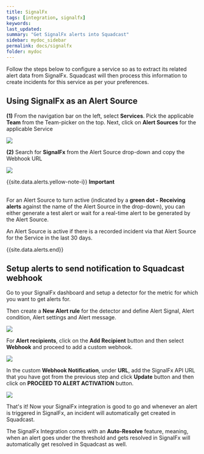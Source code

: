 ```yaml
---
title: SignalFx
tags: [integration, signalfx]
keywords: 
last_updated: 
summary: "Get SignalFx alerts into Squadcast"
sidebar: mydoc_sidebar
permalink: docs/signalfx
folder: mydoc
---
```


Follow the steps below to configure a service so as to extract its related alert data from SignalFx. Squadcast will then process this information to create incidents for this service as per your preferences.

## Using SignalFx as an Alert Source

**(1)** From the navigation bar on the left, select **Services**. Pick the applicable **Team** from the Team-picker on the top. Next, click on **Alert Sources** for the applicable Service

![](../../.gitbook/assets/alert\_source\_1.png)

**(2)** Search for **SignalFx** from the Alert Source drop-down and copy the Webhook URL

![](../../.gitbook/assets/signalfx\_1.png)

{{site.data.alerts.yellow-note-i}}
<b>Important</b><br/><br/>
<p>For an Alert Source to turn active (indicated by a <b>green dot - Receiving alerts</b> against the name of the Alert Source in the drop-down), you can either generate a test alert or wait for a real-time alert to be generated by the Alert Source.</p>
<p>An Alert Source is active if there is a recorded incident via that Alert Source for the Service in the last 30 days.</p>
{{site.data.alerts.end}}

## Setup alerts to send notification to Squadcast webhook

Go to your SignalFx dashboard and setup a detector for the metric for which you want to get alerts for.

Then create a **New Alert rule** for the detector and define Alert Signal, Alert condition, Alert settings and Alert message.

![](../../.gitbook/assets/signalfx\_2.png)

For **Alert recipients**, click on the **Add Recipient** button and then select **Webhook** and proceed to add a custom webhook.

![](../../.gitbook/assets/signalfx\_3.png)

In the custom **Webhook Notification**, under **URL**, add the SignalFx API URL that you have got from the previous step and click **Update** button and then click on **PROCEED TO ALERT ACTIVATION** button.

![](../../.gitbook/assets/signalfx\_4.png)

That's it! Now your SignalFx integration is good to go and whenever an alert is triggered in SignalFx, an incident will automatically get created in Squadcast.

The SignalFx Integration comes with an **Auto-Resolve** feature, meaning, when an alert goes under the threshold and gets resolved in SignalFx will automatically get resolved in Squadcast as well.